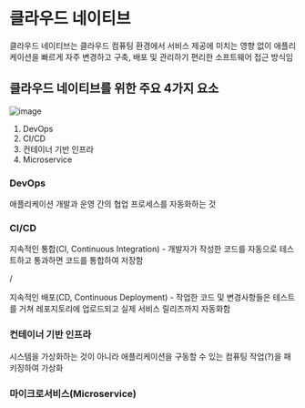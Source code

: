 # 클라우드 네이티브

클라우드 네이티브는 클라우드 컴퓨팅 환경에서 서비스 제공에 미치는 영향 없이 애플리케이션을 빠르게 자주 변경하고 구축, 배포 및 관리하기 편리한 소프트웨어 접근 방식임

## 클라우드 네이티브를 위한 주요 4가지 요소

![image](https://github.com/dupyo/study-note/assets/42468263/e89ef082-394b-4a6f-aa5f-4d2d017a0299)

1. DevOps
2. CI/CD
3. 컨테이너 기반 인프라
4. Microservice

### DevOps

애플리케이션 개발과 운영 간의 협업 프로세스를 자동화하는 것

### CI/CD

지속적인 통합(CI, Continuous Integration) - 개발자가 작성한 코드를 자동으로 테스트하고 통과하면 코드를 통합하여 저장함

/

지속적인 배포(CD, Continuous Deployment) - 작업한 코드 및 변경사항들은 테스트를 거쳐 레포지토리에 업로드되고 실제 서비스 릴리즈까지 자동화함

### 컨테이너 기반 인프라

시스템을 가상화하는 것이 아니라 애플리케이션을 구동할 수 있는 컴퓨팅 작업(?)을 패키징하여 가상화

### 마이크로서비스(Microservice)
